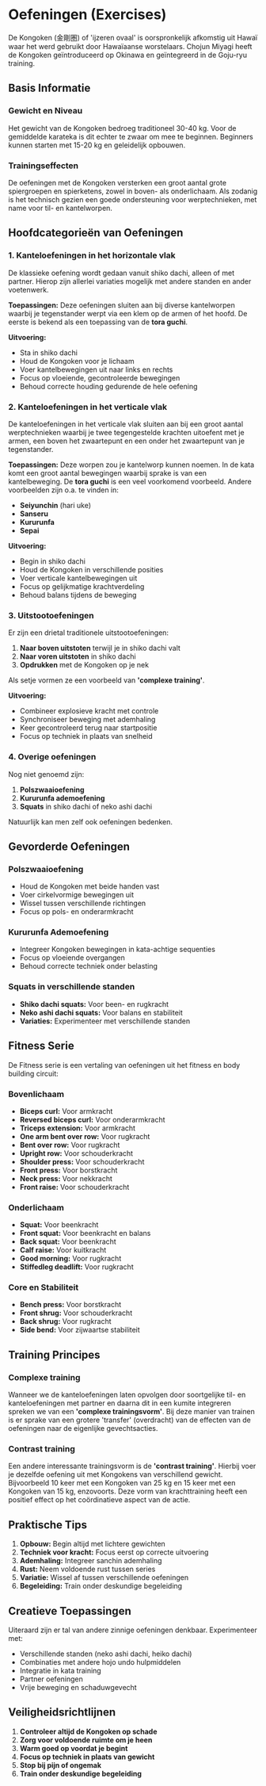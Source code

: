 # Oefeningen (Exercises)

De Kongoken (金剛圏) of 'ijzeren ovaal' is oorspronkelijk afkomstig uit Hawaï waar het werd gebruikt door Hawaïaanse worstelaars. Chojun Miyagi heeft de Kongoken geïntroduceerd op Okinawa en geïntegreerd in de Goju-ryu training.

## Basis Informatie

### Gewicht en Niveau
Het gewicht van de Kongoken bedroeg traditioneel 30-40 kg. Voor de gemiddelde karateka is dit echter te zwaar om mee te beginnen. Beginners kunnen starten met 15-20 kg en geleidelijk opbouwen.

### Trainingseffecten
De oefeningen met de Kongoken versterken een groot aantal grote spiergroepen en spierketens, zowel in boven- als onderlichaam. Als zodanig is het technisch gezien een goede ondersteuning voor werptechnieken, met name voor til- en kantelworpen.

## Hoofdcategorieën van Oefeningen

### 1. Kanteloefeningen in het horizontale vlak
De klassieke oefening wordt gedaan vanuit shiko dachi, alleen of met partner. Hierop zijn allerlei variaties mogelijk met andere standen en ander voetenwerk.

**Toepassingen:** Deze oefeningen sluiten aan bij diverse kantelworpen waarbij je tegenstander werpt via een klem op de armen of het hoofd. De eerste is bekend als een toepassing van de **tora guchi**.

**Uitvoering:**
- Sta in shiko dachi
- Houd de Kongoken voor je lichaam
- Voer kantelbewegingen uit naar links en rechts
- Focus op vloeiende, gecontroleerde bewegingen
- Behoud correcte houding gedurende de hele oefening

### 2. Kanteloefeningen in het verticale vlak
De kanteloefeningen in het verticale vlak sluiten aan bij een groot aantal werptechnieken waarbij je twee tegengestelde krachten uitoefent met je armen, een boven het zwaartepunt en een onder het zwaartepunt van je tegenstander.

**Toepassingen:** Deze worpen zou je kantelworp kunnen noemen. In de kata komt een groot aantal bewegingen waarbij sprake is van een kantelbeweging. De **tora guchi** is een veel voorkomend voorbeeld. Andere voorbeelden zijn o.a. te vinden in:
- **Seiyunchin** (hari uke)
- **Sanseru**
- **Kururunfa**
- **Sepai**

**Uitvoering:**
- Begin in shiko dachi
- Houd de Kongoken in verschillende posities
- Voer verticale kantelbewegingen uit
- Focus op gelijkmatige krachtverdeling
- Behoud balans tijdens de beweging

### 3. Uitstootoefeningen
Er zijn een drietal traditionele uitstootoefeningen:

1. **Naar boven uitstoten** terwijl je in shiko dachi valt
2. **Naar voren uitstoten** in shiko dachi
3. **Opdrukken** met de Kongoken op je nek

Als setje vormen ze een voorbeeld van **'complexe training'**.

**Uitvoering:**
- Combineer explosieve kracht met controle
- Synchroniseer beweging met ademhaling
- Keer gecontroleerd terug naar startpositie
- Focus op techniek in plaats van snelheid

### 4. Overige oefeningen
Nog niet genoemd zijn:
1. **Polszwaaioefening**
2. **Kururunfa ademoefening**
3. **Squats** in shiko dachi of neko ashi dachi

Natuurlijk kan men zelf ook oefeningen bedenken.

## Gevorderde Oefeningen

### Polszwaaioefening
- Houd de Kongoken met beide handen vast
- Voer cirkelvormige bewegingen uit
- Wissel tussen verschillende richtingen
- Focus op pols- en onderarmkracht

### Kururunfa Ademoefening
- Integreer Kongoken bewegingen in kata-achtige sequenties
- Focus op vloeiende overgangen
- Behoud correcte techniek onder belasting

### Squats in verschillende standen
- **Shiko dachi squats:** Voor been- en rugkracht
- **Neko ashi dachi squats:** Voor balans en stabiliteit
- **Variaties:** Experimenteer met verschillende standen

## Fitness Serie

De Fitness serie is een vertaling van oefeningen uit het fitness en body building circuit:

### Bovenlichaam
- **Biceps curl:** Voor armkracht
- **Reversed biceps curl:** Voor onderarmkracht
- **Triceps extension:** Voor armkracht
- **One arm bent over row:** Voor rugkracht
- **Bent over row:** Voor rugkracht
- **Upright row:** Voor schouderkracht
- **Shoulder press:** Voor schouderkracht
- **Front press:** Voor borstkracht
- **Neck press:** Voor nekkracht
- **Front raise:** Voor schouderkracht

### Onderlichaam
- **Squat:** Voor beenkracht
- **Front squat:** Voor beenkracht en balans
- **Back squat:** Voor beenkracht
- **Calf raise:** Voor kuitkracht
- **Good morning:** Voor rugkracht
- **Stiffedleg deadlift:** Voor rugkracht

### Core en Stabiliteit
- **Bench press:** Voor borstkracht
- **Front shrug:** Voor schouderkracht
- **Back shrug:** Voor rugkracht
- **Side bend:** Voor zijwaartse stabiliteit

## Training Principes

### Complexe training
Wanneer we de kanteloefeningen laten opvolgen door soortgelijke til- en kanteloefeningen met partner en daarna dit in een kumite integreren spreken we van een **'complexe trainingsvorm'**. Bij deze manier van trainen is er sprake van een grotere 'transfer' (overdracht) van de effecten van de oefeningen naar de eigenlijke gevechtsacties.

### Contrast training
Een andere interessante trainingsvorm is de **'contrast training'**. Hierbij voer je dezelfde oefening uit met Kongokens van verschillend gewicht. Bijvoorbeeld 10 keer met een Kongoken van 25 kg en 15 keer met een Kongoken van 15 kg, enzovoorts. Deze vorm van krachttraining heeft een positief effect op het coördinatieve aspect van de actie.

## Praktische Tips

1. **Opbouw:** Begin altijd met lichtere gewichten
2. **Techniek voor kracht:** Focus eerst op correcte uitvoering
3. **Ademhaling:** Integreer sanchin ademhaling
4. **Rust:** Neem voldoende rust tussen series
5. **Variatie:** Wissel af tussen verschillende oefeningen
6. **Begeleiding:** Train onder deskundige begeleiding

## Creatieve Toepassingen

Uiteraard zijn er tal van andere zinnige oefeningen denkbaar. Experimenteer met:
- Verschillende standen (neko ashi dachi, heiko dachi)
- Combinaties met andere hojo undo hulpmiddelen
- Integratie in kata training
- Partner oefeningen
- Vrije beweging en schaduwgevecht

## Veiligheidsrichtlijnen

1. **Controleer altijd de Kongoken op schade**
2. **Zorg voor voldoende ruimte om je heen**
3. **Warm goed op voordat je begint**
4. **Focus op techniek in plaats van gewicht**
5. **Stop bij pijn of ongemak**
6. **Train onder deskundige begeleiding** 